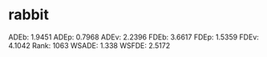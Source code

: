 # rabbit

ADEb: 1.9451
ADEp: 0.7968
ADEv: 2.2396
FDEb: 3.6617
FDEp: 1.5359
FDEv: 4.1042
Rank: 1063
WSADE: 1.338
WSFDE: 2.5172